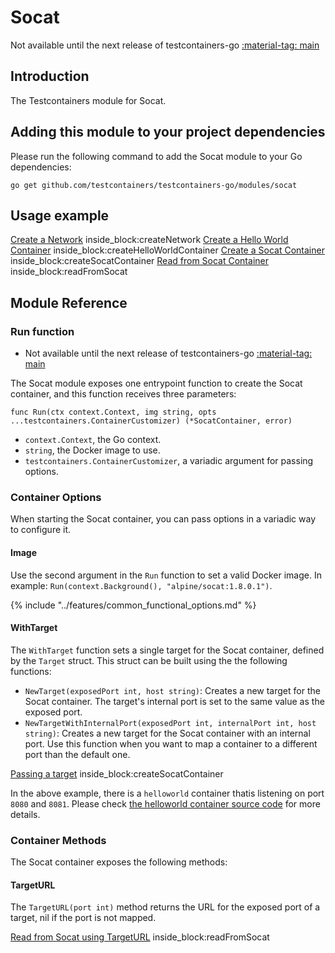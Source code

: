# Socat

Not available until the next release of testcontainers-go <a href="https://github.com/testcontainers/testcontainers-go"><span class="tc-version">:material-tag: main</span></a>

## Introduction

The Testcontainers module for Socat.

## Adding this module to your project dependencies

Please run the following command to add the Socat module to your Go dependencies:

```
go get github.com/testcontainers/testcontainers-go/modules/socat
```

## Usage example

<!--codeinclude-->
[Create a Network](../../modules/socat/examples_test.go) inside_block:createNetwork
[Create a Hello World Container](../../modules/socat/examples_test.go) inside_block:createHelloWorldContainer
[Create a Socat Container](../../modules/socat/examples_test.go) inside_block:createSocatContainer
[Read from Socat Container](../../modules/socat/examples_test.go) inside_block:readFromSocat
<!--/codeinclude-->

## Module Reference

### Run function

- Not available until the next release of testcontainers-go <a href="https://github.com/testcontainers/testcontainers-go"><span class="tc-version">:material-tag: main</span></a>

The Socat module exposes one entrypoint function to create the Socat container, and this function receives three parameters:

```golang
func Run(ctx context.Context, img string, opts ...testcontainers.ContainerCustomizer) (*SocatContainer, error)
```

- `context.Context`, the Go context.
- `string`, the Docker image to use.
- `testcontainers.ContainerCustomizer`, a variadic argument for passing options.

### Container Options

When starting the Socat container, you can pass options in a variadic way to configure it.

#### Image

Use the second argument in the `Run` function to set a valid Docker image.
In example: `Run(context.Background(), "alpine/socat:1.8.0.1")`.

{% include "../features/common_functional_options.md" %}

#### WithTarget

The `WithTarget` function sets a single target for the Socat container, defined by the `Target` struct.
This struct can be built using the the following functions:

- `NewTarget(exposedPort int, host string)`: Creates a new target for the Socat container. The target's internal port is set to the same value as the exposed port.
- `NewTargetWithInternalPort(exposedPort int, internalPort int, host string)`: Creates a new target for the Socat container with an internal port. Use this function when you want to map a container to a different port than the default one.

<!--codeinclude-->
[Passing a target](../../modules/socat/examples_test.go) inside_block:createSocatContainer
<!--/codeinclude-->

In the above example, there is a `helloworld` container thatis listening on port `8080` and `8081`. Please check [the helloworld container source code](https://github.com/testcontainers/helloworld/blob/141af7909907e04b124e691d3cd6fc7c32da2207/internal/server/server.go#L26-L27) for more details.

### Container Methods

The Socat container exposes the following methods:

#### TargetURL

The `TargetURL(port int)` method returns the URL for the exposed port of a target, nil if the port is not mapped.

<!--codeinclude-->
[Read from Socat using TargetURL](../../modules/socat/examples_test.go) inside_block:readFromSocat
<!--/codeinclude-->
